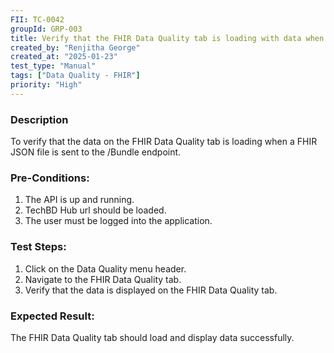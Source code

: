 ```yaml
---
FII: TC-0042
groupId: GRP-003
title: Verify that the FHIR Data Quality tab is loading with data when a FHIR JSON file is sent to the /Bundle endpoint
created_by: "Renjitha George"
created_at: "2025-01-23"
test_type: "Manual"
tags: ["Data Quality - FHIR"]
priority: "High"
---
```


### Description

To verify that the data on the FHIR Data Quality tab is loading when a FHIR JSON
file is sent to the /Bundle endpoint.

### Pre-Conditions:

1. The API is up and running.
2. TechBD Hub url should be loaded.
3. The user must be logged into the application.

### Test Steps:

1. Click on the Data Quality menu header.
2. Navigate to the FHIR Data Quality tab.
3. Verify that the data is displayed on the FHIR Data Quality tab.

### Expected Result:

The FHIR Data Quality tab should load and display data successfully.
